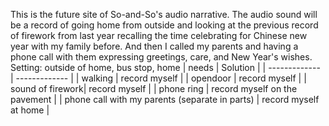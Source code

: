 This is the future site of So-and-So's audio narrative. 
The audio sound will be a record of going home from outside and looking at the previous record of firework from last year recalling the time celebrating for Chinese new year with my family before. And then I called my parents and having a phone call with them expressing greetings, care, and New Year's wishes.
Setting: outside of home, bus stop, home
| needs  | Solution |
| ------------- | ------------- |
| walking  | record myself  |
| opendoor  | record myself  |
| sound of firework| record myself  |
| phone ring  | record myself on the pavement |
| phone call with my parents (separate in parts) | record myself at home |

